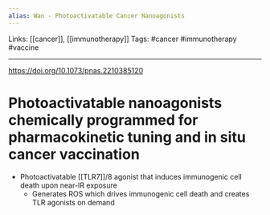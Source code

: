 ```yaml
---
alias: Wan - Photoactivatable Cancer Nanoagonists
---
```


Links: [[cancer]], [[immunotherapy]]
Tags: #cancer #immunotherapy #vaccine 

---

https://doi.org/10.1073/pnas.2210385120

# Photoactivatable nanoagonists chemically programmed for pharmacokinetic tuning and in situ cancer vaccination

- Photoactivatable [[TLR7]]/8 agonist that induces immunogenic cell death upon near-IR exposure
	- Generates ROS which drives immunogenic cell death and creates TLR agonists on demand